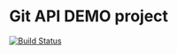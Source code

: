 # Git API DEMO project
[![Build Status](https://travis-ci.org/yshpyluk/git_api_demo.svg?branch=master)](https://travis-ci.org/yshpyluk/git_api_demo)
